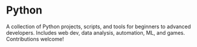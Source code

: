 # Python
A collection of Python projects, scripts, and tools for beginners to advanced developers. Includes web dev, data analysis, automation, ML, and games. Contributions welcome!

